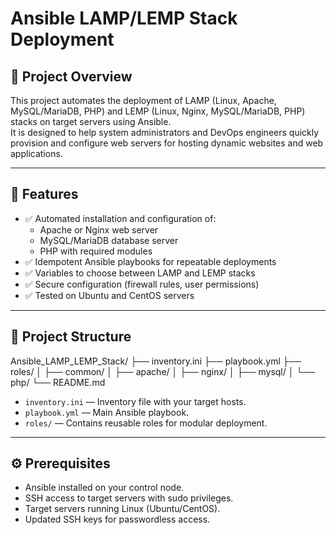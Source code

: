 # Ansible LAMP/LEMP Stack Deployment

## 📌 Project Overview

This project automates the deployment of LAMP (Linux, Apache, MySQL/MariaDB, PHP) and LEMP (Linux, Nginx, MySQL/MariaDB, PHP) stacks on target servers using Ansible.  
It is designed to help system administrators and DevOps engineers quickly provision and configure web servers for hosting dynamic websites and web applications.

---

## 🚀 Features

- ✅ Automated installation and configuration of:
  - Apache or Nginx web server
  - MySQL/MariaDB database server
  - PHP with required modules
- ✅ Idempotent Ansible playbooks for repeatable deployments
- ✅ Variables to choose between LAMP and LEMP stacks
- ✅ Secure configuration (firewall rules, user permissions)
- ✅ Tested on Ubuntu and CentOS servers

---

## 📂 Project Structure

Ansible_LAMP_LEMP_Stack/
├── inventory.ini
├── playbook.yml
├── roles/
│ ├── common/
│ ├── apache/
│ ├── nginx/
│ ├── mysql/
│ └── php/
└── README.md


- `inventory.ini` — Inventory file with your target hosts.
- `playbook.yml` — Main Ansible playbook.
- `roles/` — Contains reusable roles for modular deployment.

---

## ⚙️ Prerequisites

- Ansible installed on your control node.
- SSH access to target servers with sudo privileges.
- Target servers running Linux (Ubuntu/CentOS).
- Updated SSH keys for passwordless access.

